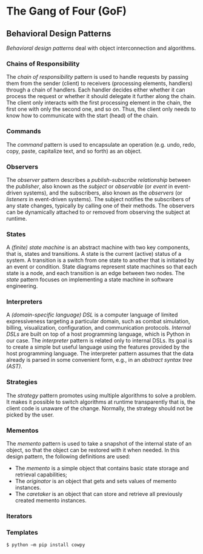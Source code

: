 # The Gang of Four (GoF)

## Behavioral Design Patterns

*Behavioral design patterns* deal with object interconnection and algorithms.

### Chains of Responsibility

The *chain of responsibility* pattern is used to handle requests by passing them from the sender (client) to receivers 
(processing elements, handlers) through a chain of handlers. 
Each handler decides either whether it can process the request or whether it should delegate it further along the chain.
The client only interacts with the first processing element in the chain, 
the first one with only the second one, and so on.
Thus, the client only needs to know how to communicate with the start (head) of the chain.

### Commands

The *command* pattern is used to encapsulate an operation 
(e.g. undo, redo, copy, paste, capitalize text, and so forth) as an object.

### Observers

The *observer* pattern describes a *publish-subscribe relationship* between the *publisher*, 
also known as the *subject* or *observable* (or *event* in event-driven systems), 
and the subscribers, also known as the *observers* (or *listeners* in event-driven systems).
The subject notifies the subscribers of any state changes, typically by calling one of their methods.
The observers can be dynamically attached to or removed from observing the subject at runtime.

### States

A *(finite) state machine* is an abstract machine with two key components, that is, states and transitions.
A state is the current (active) status of a system.
A transition is a switch from one state to another that is initiated by an event or condition.
State diagrams represent state machines so that each state is a node, and each transition is an edge between two nodes.
The *state* pattern focuses on implementing a state machine in software engineering.

### Interpreters

A *(domain-specific language) DSL* is a computer language of limited expressiveness targeting a particular domain,
such as combat simulation, billing, visualization, configuration, and communication protocols. 
*Internal DSLs* are built on top of a host programming language, which is Python in our case.
The *interpreter* pattern is related only to internal DSLs. 
Its goal is to create a simple but useful language using the features provided by the host programming language.
The interpreter pattern assumes that the data already is parsed in some convenient form, 
e.g., in an *abstract syntax tree (AST)*.

### Strategies

The *strategy* pattern promotes using multiple algorithms to solve a problem. 
It makes it possible to switch algorithms at runtime transparently that is,
the client code is unaware of the change.
Normally, the strategy should not be picked by the user.

### Mementos

The *memento* pattern is used to take a snapshot of the internal state of an object, 
so that the object can be restored with it when needed. 
In this design pattern, the following definitions are used:
- The *memento* is a simple object that contains basic state storage and retrieval capabilities;
- The *originator* is an object that gets and sets values of memento instances.
- The *caretaker* is an object that can store and retrieve all previously created memento instances.

### Iterators

### Templates

```unix
$ python –m pip install cowpy
```

